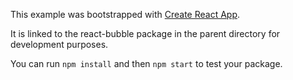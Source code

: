 This example was bootstrapped with [Create React App](https://github.com/facebook/create-react-app).

It is linked to the react-bubble package in the parent directory for development purposes.

You can run `npm install` and then `npm start` to test your package.
